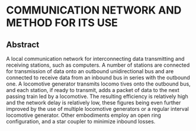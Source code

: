 # COMMUNICATION NETWORK AND METHOD FOR ITS USE

## Abstract
A local communication network for interconnecting data transmitting and receiving stations, such as computers. A number of stations are connected for transmission of data onto an outbound unidirectional bus and are connected to receive data from an inbound bus in series with the outbound one. A locomotive generator transmits locomo tives onto the outbound bus, and each station, if ready to transmit, adds a packet of data to the next passing train led by a locomotive. The resulting efficiency is relatively high and the network delay is relatively low, these figures being even further improved by the use of multiple locomotive generators or a regular interval locomotive generator. Other embodiments employ an open ring configuration, and a star coupler to minimize inbound losses.